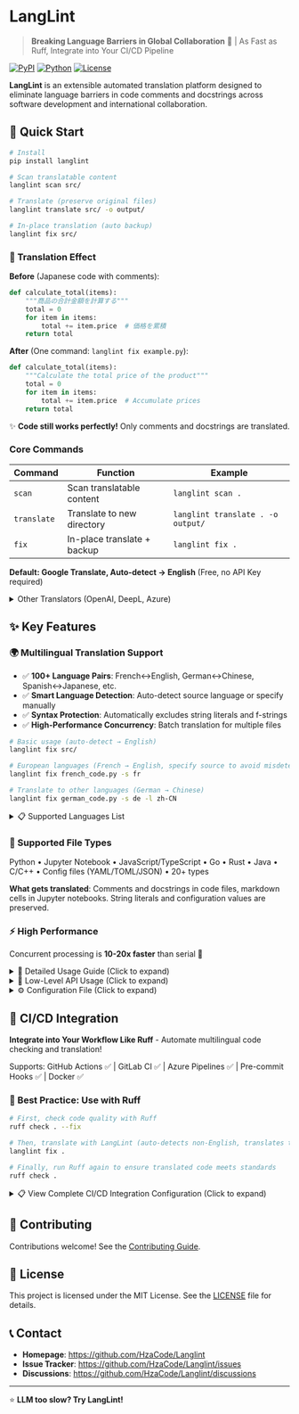 # LangLint

> **Breaking Language Barriers in Global Collaboration** 🚀 | As Fast as Ruff, Integrate into Your CI/CD Pipeline

[![PyPI](https://badge.fury.io/py/langlint.svg)](https://badge.fury.io/py/langlint)
[![Python](https://img.shields.io/pypi/pyversions/langlint.svg)](https://pypi.org/project/langlint/)
[![License](https://img.shields.io/badge/License-MIT-yellow.svg)](https://opensource.org/licenses/MIT)

**LangLint** is an extensible automated translation platform designed to eliminate language barriers in code comments and docstrings across software development and international collaboration.

## 🚀 Quick Start

```bash
# Install
pip install langlint

# Scan translatable content
langlint scan src/

# Translate (preserve original files)
langlint translate src/ -o output/

# In-place translation (auto backup)
langlint fix src/
```

### 📸 Translation Effect

**Before** (Japanese code with comments):
```python
def calculate_total(items):
    """商品の合計金額を計算する"""
    total = 0
    for item in items:
        total += item.price  # 価格を累積
    return total
```

**After** (One command: `langlint fix example.py`):
```python
def calculate_total(items):
    """Calculate the total price of the product"""
    total = 0
    for item in items:
        total += item.price  # Accumulate prices
    return total
```

✨ **Code still works perfectly!** Only comments and docstrings are translated.

### Core Commands

| Command | Function | Example |
|---------|----------|---------|
| `scan` | Scan translatable content | `langlint scan .` |
| `translate` | Translate to new directory | `langlint translate . -o output/` |
| `fix` | In-place translate + backup | `langlint fix .` |

**Default: Google Translate, Auto-detect → English** (Free, no API Key required)

<details>
<summary>Other Translators (OpenAI, DeepL, Azure)</summary>

- `openai` - OpenAI GPT (requires `OPENAI_API_KEY`)
- `deepl` - DeepL (requires `DEEPL_API_KEY`)
- `azure` - Azure Translator (requires `AZURE_API_KEY`)

</details>

## ✨ Key Features

### 🌍 Multilingual Translation Support

- ✅ **100+ Language Pairs**: French↔English, German↔Chinese, Spanish↔Japanese, etc.
- ✅ **Smart Language Detection**: Auto-detect source language or specify manually
- ✅ **Syntax Protection**: Automatically excludes string literals and f-strings
- ✅ **High-Performance Concurrency**: Batch translation for multiple files

```bash
# Basic usage (auto-detect → English)
langlint fix src/

# European languages (French → English, specify source to avoid misdetection)
langlint fix french_code.py -s fr

# Translate to other languages (German → Chinese)
langlint fix german_code.py -s de -l zh-CN
```

<details>
<summary>📋 Supported Languages List</summary>

**European Languages**: English (en), French (fr), German (de), Spanish (es), Italian (it), Portuguese (pt), Russian (ru), Dutch (nl), Polish (pl), Swedish (sv)

**Asian Languages**: Simplified Chinese (zh-CN), Traditional Chinese (zh-TW), Japanese (ja), Korean (ko), Thai (th), Vietnamese (vi), Hindi (hi), Indonesian (id)

**Other Languages**: Arabic (ar), Hebrew (he), Turkish (tr), Greek (el), Persian (fa)

**Note**: European languages (French, German, Spanish, Italian, etc.) **must** use the `-s` parameter to specify source language, otherwise they will be misidentified as English!

</details>

### 🔌 Supported File Types
Python • Jupyter Notebook • JavaScript/TypeScript • Go • Rust • Java • C/C++ • Config files (YAML/TOML/JSON) • 20+ types

**What gets translated**: Comments and docstrings in code files, markdown cells in Jupyter notebooks. String literals and configuration values are preserved.

### ⚡ High Performance
Concurrent processing is **10-20x faster** than serial 🚀

<details>
<summary>📖 Detailed Usage Guide (Click to expand)</summary>

### Basic Commands

```bash
# Scan translatable content
langlint scan path/to/files

# Translate to new directory
langlint translate path/to/files -o output/

# In-place translation (auto backup)
langlint fix path/to/files
```

### Multilingual Translation Scenarios

```bash
# Scenario 1: Translate French code comments to English
langlint scan french_project/ -o report.json --format json
langlint translate french_project/ -s fr -o english_project/

# Scenario 2: Internationalize codebase
langlint fix src/
pytest tests/  # Verify code still works

# Scenario 3: Translate Jupyter Notebook
langlint fix notebooks/ -s zh-CN -l en
```

### Advanced Parameters

```bash
# Exclude specific files
langlint translate src/ -o output/ -e "**/test_*" -e "**/__pycache__/"

# Dry-run preview
langlint translate src/ -s fr --dry-run

# Use other translators
langlint translate src/ -t openai  # Requires OPENAI_API_KEY
langlint translate src/ -t deepl   # Requires DEEPL_API_KEY
```

</details>

<details>
<summary>🔧 Low-Level API Usage (Click to expand)</summary>

LangLint can be used as a Python library in your projects.

#### Basic API Usage

```python
import asyncio
from langlint.core.client import Dispatcher
from langlint.translators.google_translator import GoogleTranslator, GoogleConfig
from langlint.core.types import TranslatableUnit, UnitType
from pathlib import Path

async def translate_file_example():
    """Example of translating a single file"""
    
    # 1. Create translator
    config = GoogleConfig(
        delay_range=(0.3, 0.6),  # Delay 0.3-0.6s per request to avoid rate limits
        timeout=30,
        retry_count=3
    )
    translator = GoogleTranslator(config)
    
    # 2. Create dispatcher
    dispatcher = Dispatcher()
    
    # 3. Parse file
    file_path = Path("example.py")
    result = await dispatcher.parse_file(str(file_path))
    
    if result.success:
        # 4. Translate extracted units
        source_lang = "fr"  # French
        target_lang = "en"  # English
        
        texts = [unit.content for unit in result.units]
        translation_results = await translator.translate_batch(
            texts, 
            source_lang, 
            target_lang
        )
        
        # 5. Create translated units
        translated_units = []
        for unit, trans_result in zip(result.units, translation_results):
            translated_unit = TranslatableUnit(
                content=trans_result.translated_text,
                unit_type=unit.unit_type,
                line_number=unit.line_number,
                column_number=unit.column_number,
                context=unit.context
            )
            translated_units.append(translated_unit)
        
        # 6. Reconstruct file
        original_content = file_path.read_text(encoding='utf-8')
        reconstructed = result.parser.reconstruct_file(
            original_content, 
            translated_units, 
            str(file_path)
        )
        
        # 7. Write output
        output_path = Path("example_translated.py")
        output_path.write_text(reconstructed, encoding='utf-8')
        
        print(f"Translation completed: {output_path}")

# Run example
asyncio.run(translate_file_example())
```

#### Batch Translate Multiple Files

```python
import asyncio
from pathlib import Path
from langlint.core.client import Dispatcher
from langlint.translators.google_translator import GoogleTranslator, GoogleConfig

async def batch_translate_project(
    source_dir: str, 
    output_dir: str, 
    source_lang: str = "zh-CN",
    target_lang: str = "en"
):
    """Batch translate project files"""
    
    translator = GoogleTranslator(GoogleConfig())
    dispatcher = Dispatcher()
    
    source_path = Path(source_dir)
    output_path = Path(output_dir)
    output_path.mkdir(parents=True, exist_ok=True)
    
    # Get all Python files
    py_files = list(source_path.rglob("*.py"))
    
    print(f"Found {len(py_files)} Python files")
    
    for file_path in py_files:
        try:
            print(f"Translating: {file_path}")
            
            # Parse file
            result = await dispatcher.parse_file(str(file_path))
            
            if not result.success or not result.units:
                print(f"  Skipped (no translatable content)")
                continue
            
            # Translate
            texts = [unit.content for unit in result.units]
            translations = await translator.translate_batch(
                texts, source_lang, target_lang
            )
            
            # Reconstruct
            translated_units = [
                unit._replace(content=trans.translated_text)
                for unit, trans in zip(result.units, translations)
            ]
            
            original = file_path.read_text(encoding='utf-8')
            reconstructed = result.parser.reconstruct_file(
                original, translated_units, str(file_path)
            )
            
            # Save
            relative = file_path.relative_to(source_path)
            out_file = output_path / relative
            out_file.parent.mkdir(parents=True, exist_ok=True)
            out_file.write_text(reconstructed, encoding='utf-8')
            
            print(f"  ✓ Completed")
            
        except Exception as e:
            print(f"  ✗ Error: {e}")

# Usage example
asyncio.run(batch_translate_project(
    "src/",           # Source directory
    "src_en/",        # Output directory
    "fr",             # French
    "en"              # English
))
```

#### Custom Translator

```python
from langlint.translators.base import Translator, TranslationResult, TranslationStatus
from typing import List

class CustomTranslator(Translator):
    """Custom translator example"""
    
    def __init__(self, api_key: str):
        super().__init__(name="custom")
        self.api_key = api_key
    
    async def translate(
        self, 
        text: str, 
        source_language: str, 
        target_language: str
    ) -> TranslationResult:
        """Single text translation"""
        # Implement your translation logic
        translated = await self._call_your_api(text, source_language, target_language)
        
        return TranslationResult(
            original_text=text,
            translated_text=translated,
            source_language=source_language,
            target_language=target_language,
            status=TranslationStatus.SUCCESS,
            confidence=0.9,
            metadata={"translator": "custom"}
        )
    
    async def translate_batch(
        self, 
        texts: List[str], 
        source_language: str, 
        target_language: str
    ) -> List[TranslationResult]:
        """Batch translation"""
        # Use concurrency for efficiency
        import asyncio
        tasks = [
            self.translate(text, source_language, target_language) 
            for text in texts
        ]
        return await asyncio.gather(*tasks)
    
    async def _call_your_api(self, text, source, target):
        """Call your translation API"""
        # Implement API call logic
        pass
```

#### 🎯 Best Practices

**1. Performance Optimization**

```python
# ✅ Recommended: Use batch translation
texts = ["text1", "text2", "text3"]
results = await translator.translate_batch(texts, "zh-CN", "en")

# ❌ Avoid: Translate one by one (slow)
for text in texts:
    result = await translator.translate(text, "zh-CN", "en")
```

**2. Error Handling**

```python
try:
    result = await translator.translate(text, source_lang, target_lang)
    if result.status == TranslationStatus.SUCCESS:
        print(f"Translation succeeded: {result.translated_text}")
    else:
        print(f"Translation failed: {result.metadata.get('error')}")
except Exception as e:
    print(f"Exception: {e}")
```

**3. Rate Limit Management**

```python
# Google Translate limit: ~5 requests/sec
config = GoogleConfig(
    delay_range=(0.3, 0.6),  # Delay per request to avoid limits
    retry_count=3,            # Retry attempts on failure
    timeout=30                # Timeout duration
)
translator = GoogleTranslator(config)
```

**4. Concurrency Control**

```python
import asyncio

# Use Semaphore to control concurrency
sem = asyncio.Semaphore(5)  # Max 5 concurrent requests

async def translate_with_limit(text):
    async with sem:
        return await translator.translate(text, "fr", "en")

tasks = [translate_with_limit(t) for t in texts]
results = await asyncio.gather(*tasks)
```

**5. Language Code Standards**

```python
# ✅ Recommended: Use standard language codes with region specifiers
"zh-CN"  # Simplified Chinese (REQUIRED - use this instead of "zh")
"zh-TW"  # Traditional Chinese
"en"     # English
"fr"     # French
"de"     # German
"es"     # Spanish
"ja"     # Japanese
"ko"     # Korean

# ⚠️ Warning: Ambiguous codes (will show warnings)
"zh"     # Ambiguous! Will be auto-converted to zh-CN with a warning

# ❌ Avoid: Non-standard codes
"chinese" # Not supported - use "zh-CN" or "zh-TW"
```

**重要提示**：对于中文翻译，请务必使用 `zh-CN`（简体中文）或 `zh-TW`（繁体中文），而不是单独的 `zh`。虽然系统会自动将 `zh` 转换为 `zh-CN`，但会显示警告信息。

</details>

<details>
<summary>⚙️ Configuration File (Click to expand)</summary>

Configure in `pyproject.toml`:

```toml
[tool.langlint]
translator = "google"
target_lang = "en"
source_lang = ["zh-CN", "ja", "ko"]
exclude = ["**/test_*", "**/data/"]

# Path-specific settings (example for different code directories)
[tool.langlint."backend/**/*.py"]
translator = "deepl"
```

</details>

## 🤖 CI/CD Integration

**Integrate into Your Workflow Like Ruff** - Automate multilingual code checking and translation!

Supports: GitHub Actions ✅ | GitLab CI ✅ | Azure Pipelines ✅ | Pre-commit Hooks ✅ | Docker ✅

### 🎯 Best Practice: Use with Ruff

```bash
# First, check code quality with Ruff
ruff check . --fix

# Then, translate with LangLint (auto-detects non-English, translates to English)
langlint fix .

# Finally, run Ruff again to ensure translated code meets standards
ruff check .
```

<details>
<summary>📋 View Complete CI/CD Integration Configuration (Click to expand)</summary>

Integrate LangLint into your CI/CD pipeline to automate multilingual code checking and translation, just as simple as using Ruff for code quality checks!

### GitHub Actions Integration ⭐ Recommended

#### 1️⃣ Automatic Translation Coverage Check

Add to `.github/workflows/langlint-check.yml`:

```yaml
name: LangLint Check

on:
  push:
    branches: [main, develop]
  pull_request:
    branches: [main, develop]

jobs:
  langlint-check:
    runs-on: ubuntu-latest
    steps:
      - uses: actions/checkout@v4
      
      - name: Set up Python
        uses: actions/setup-python@v5
        with:
          python-version: '3.11'
          cache: 'pip'
      
      - name: Install LangLint
        run: |
          pip install langlint
      
      - name: Scan for translatable content
        run: |
          langlint scan . -o report.json --format json
          
      - name: Check translation requirements
        run: |
          # Check for translatable content
          if [ -s report.json ]; then
            echo "⚠️ Found translatable content. Run 'langlint translate' locally."
            cat report.json
          else
            echo "✅ No translatable content found."
          fi
```

#### 2️⃣ Auto-Translate and Create PR

Automatically translate Chinese code to English and create a Pull Request:

```yaml
name: Auto Translate

on:
  workflow_dispatch:  # Manual trigger
  schedule:
    - cron: '0 0 * * 0'  # Run every Sunday

jobs:
  translate:
    runs-on: ubuntu-latest
    permissions:
      contents: write
      pull-requests: write
    
    steps:
      - uses: actions/checkout@v4
      
      - name: Set up Python
        uses: actions/setup-python@v4
        with:
          python-version: '3.11'
      
      - name: Install LangLint
        run: pip install langlint
      
      - name: Translate code
        run: |
          langlint translate src/ -o src_en/
      
      - name: Create Pull Request
        uses: peter-evans/create-pull-request@v5
        with:
          token: ${{ secrets.GITHUB_TOKEN }}
          commit-message: 'chore: auto translate to English'
          title: '🌐 Auto-translated code to English'
          body: |
            This PR contains auto-translated code from Chinese to English.
            
            **Translation Details:**
            - Source Language: Chinese (zh-CN)
            - Target Language: English (en)
            - Translator: Google Translate
            
            Please review carefully before merging.
          branch: auto-translate/en
          delete-branch: true
```

#### 3️⃣ Pre-commit Integration Check

Block commits containing untranslated Chinese comments:

```yaml
name: Pre-commit Check

on:
  pull_request:
    types: [opened, synchronize]

jobs:
  check-translation:
    runs-on: ubuntu-latest
    steps:
      - uses: actions/checkout@v4
      
      - name: Set up Python
        uses: actions/setup-python@v4
        with:
          python-version: '3.11'
      
      - name: Install LangLint
        run: pip install langlint
      
      - name: Check for non-English content
        run: |
          # Scan for translatable content
          langlint scan . -o report.json --format json
          
          # Check if any non-English content exists
          # This checks for common non-English language codes
          if grep -qE '"(zh-CN|zh-TW|ja|ko|fr|de|es|it|pt|ru|ar|hi|th|vi)"' report.json; then
            echo "❌ Found non-English content. Please translate before committing."
            echo "Run: langlint fix ."
            echo ""
            echo "Detected languages:"
            grep -oE '"(zh-CN|zh-TW|ja|ko|fr|de|es|it|pt|ru|ar|hi|th|vi)"' report.json | sort -u
            exit 1
          fi
          
          echo "✅ All content is in English."
```

#### 4️⃣ Batch Translate Project Code

Automatically translate all code comments in a project:

```yaml
name: Translate Project

on:
  workflow_dispatch:  # Manual trigger

jobs:
  translate-project:
    runs-on: ubuntu-latest
    steps:
      - uses: actions/checkout@v4
      
      - name: Set up Python
        uses: actions/setup-python@v5
        with:
          python-version: '3.11'
          cache: 'pip'
      
      - name: Install LangLint
        run: pip install langlint
      
      - name: Translate all code comments
        run: |
          # Translate Python files
          langlint fix src/ -s zh-CN -l en
          
          # Translate JavaScript files
          langlint fix frontend/ -s zh-CN -l en
          
          # Translate Jupyter Notebooks
          langlint fix notebooks/ -s zh-CN -l en
      
      - name: Create Pull Request
        uses: peter-evans/create-pull-request@v5
        with:
          token: ${{ secrets.GITHUB_TOKEN }}
          commit-message: 'chore: translate code comments to English'
          title: '🌐 Translated code comments'
          branch: translate-comments
```

### Pre-commit Hooks Integration

Like Ruff, add LangLint to your pre-commit configuration.

#### Install pre-commit

```bash
pip install pre-commit
```

#### Configure `.pre-commit-config.yaml`

**Option 1: Remote Hook (Recommended)** - Automatically installs LangLint when needed:

```yaml
repos:
  # LangLint - Check translatable content
  - repo: https://github.com/HzaCode/Langlint
    rev: main  # Or use a specific tag when available
    hooks:
      - id: langlint-scan
      
      # Optional: Auto-translate (use with caution)
      - id: langlint-fix
        stages: [manual]  # Manual trigger only
  
  # Ruff - Code checking (for comparison)
  - repo: https://github.com/astral-sh/ruff-pre-commit
    rev: v0.1.0
    hooks:
      - id: ruff
        args: [--fix, --exit-non-zero-on-fix]
```

**Option 2: Local Hook** - Uses your locally installed LangLint:

```yaml
repos:
  # LangLint - Check translatable content
  - repo: local
    hooks:
      - id: langlint-scan
        name: LangLint Scan
        entry: langlint scan
        language: system
        types: [python]
        pass_filenames: true
        verbose: true
      
      # Optional: Auto-translate (use with caution)
      - id: langlint-fix
        name: LangLint Auto-fix
        entry: langlint fix
        language: system
        types: [python]
        pass_filenames: true
        stages: [manual]  # Manual trigger only
  
  # Ruff - Code checking (for comparison)
  - repo: https://github.com/astral-sh/ruff-pre-commit
    rev: v0.1.0
    hooks:
      - id: ruff
        args: [--fix, --exit-non-zero-on-fix]
```

**Note**: 
- **Remote hook**: pre-commit will automatically install LangLint in an isolated environment. No manual installation needed!
- **Local hook**: Requires `pip install langlint` first, but gives you control over the version.

#### Use pre-commit

```bash
# Install hooks
pre-commit install

# Auto-run on each commit
git commit -m "feat: add new feature"

# Manually run all hooks
pre-commit run --all-files

# Manually trigger translation
pre-commit run langlint-fix --all-files
```

### GitLab CI Integration

Add to `.gitlab-ci.yml`:

```yaml
stages:
  - lint
  - translate

langlint-check:
  stage: lint
  image: python:3.11
  script:
    - pip install langlint
    - langlint scan . -o report.json --format json
    - |
      if [ -s report.json ]; then
        echo "⚠️ Found translatable content"
        cat report.json
      fi
  artifacts:
    paths:
      - report.json
    expire_in: 1 week

langlint-translate:
  stage: translate
  image: python:3.11
  only:
    - main
  script:
    - pip install langlint
    - langlint translate src/ -o src_en/
  artifacts:
    paths:
      - src_en/
    expire_in: 1 month
```

### Azure Pipelines Integration

Add to `azure-pipelines.yml`:

```yaml
trigger:
  - main
  - develop

pool:
  vmImage: 'ubuntu-latest'

steps:
- task: UsePythonVersion@0
  inputs:
    versionSpec: '3.11'
  displayName: 'Use Python 3.11'

- script: |
    pip install langlint
  displayName: 'Install LangLint'

- script: |
    langlint scan . -o $(Build.ArtifactStagingDirectory)/report.json --format json
  displayName: 'Scan translatable content'

- task: PublishBuildArtifacts@1
  inputs:
    pathToPublish: '$(Build.ArtifactStagingDirectory)'
    artifactName: 'langlint-report'
```

### Docker Integration

#### Dockerfile Example

```dockerfile
FROM python:3.11-slim

WORKDIR /app

# Install LangLint
RUN pip install --no-cache-dir langlint

# Copy source code
COPY . .

# Run translation
CMD ["langlint", "translate", ".", "-t", "google", "-s", "zh-CN", "-l", "en", "-o", "output/"]
```

#### Use Docker Compose

```yaml
version: '3.8'

services:
  langlint:
    image: python:3.11-slim
    volumes:
      - .:/app
    working_dir: /app
    command: >
      sh -c "
        pip install langlint &&
        langlint translate src/ -o src_en/
      "
```

### VS Code Integration (Coming Soon)

Upcoming VS Code extension will provide:
- ✅ Real-time translation suggestions
- ✅ Right-click menu translation
- ✅ Auto-translate on save
- ✅ Translation status indicator

### Best Practices

#### 1️⃣ Phased Integration

```bash
# Phase 1: Scan only, don't block CI
langlint scan . -o report.json --format json

# Phase 2: Generate warnings
if grep -qE '"(zh-CN|zh-TW|ja|ko|fr|de|es|it|pt|ru|ar|hi|th|vi)"' report.json; then
  echo "⚠️ Warning: Found non-English content"
  grep -oE '"(zh-CN|zh-TW|ja|ko|fr|de|es|it|pt|ru|ar|hi|th|vi)"' report.json | sort -u
fi

# Phase 3: Block commits (strict mode)
if grep -qE '"(zh-CN|zh-TW|ja|ko|fr|de|es|it|pt|ru|ar|hi|th|vi)"' report.json; then
  echo "❌ Error: Non-English content found. Must translate before merging"
  grep -oE '"(zh-CN|zh-TW|ja|ko|fr|de|es|it|pt|ru|ar|hi|th|vi)"' report.json | sort -u
  exit 1
fi
```

#### 2️⃣ Translate Only New Content

```bash
# Get changed files (handles filenames with spaces)
git diff -z --name-only origin/main... | xargs -0 langlint fix

# Or using a loop for more control
git diff --name-only origin/main... | while IFS= read -r file; do
  langlint fix "$file"
done
```

#### 3️⃣ Cache Optimization

```yaml
# Enable cache in GitHub Actions
- name: Cache LangLint
  uses: actions/cache@v3
  with:
    path: ~/.cache/langlint
    key: ${{ runner.os }}-langlint-${{ hashFiles('**/*.py') }}
    restore-keys: |
      ${{ runner.os }}-langlint-
```

### Enterprise Deployment

#### Self-hosted Runner

```yaml
jobs:
  translate:
    runs-on: [self-hosted, linux, x64]
    steps:
      - name: Translate with enterprise translator
        env:
          OPENAI_API_KEY: ${{ secrets.OPENAI_API_KEY }}
        run: |
          langlint translate src/ -t openai -o src_en/
```

#### Secrets Management

```yaml
# Configure in GitHub Secrets
# Settings > Secrets and variables > Actions > New repository secret

env:
  OPENAI_API_KEY: ${{ secrets.OPENAI_API_KEY }}
  DEEPL_API_KEY: ${{ secrets.DEEPL_API_KEY }}
```

Through CI/CD integration, LangLint can become an indispensable part of your development workflow, just like Ruff, automating multilingual code translation and improving team collaboration efficiency!

</details>

## 🤝 Contributing

Contributions welcome! See the [Contributing Guide](CONTRIBUTING.md).

## 📄 License

This project is licensed under the MIT License. See the [LICENSE](LICENSE) file for details.

## 📞 Contact

- **Homepage**: https://github.com/HzaCode/Langlint
- **Issue Tracker**: https://github.com/HzaCode/Langlint/issues
- **Discussions**: https://github.com/HzaCode/Langlint/discussions

---

⭐ **LLM too slow? Try LangLint!**
